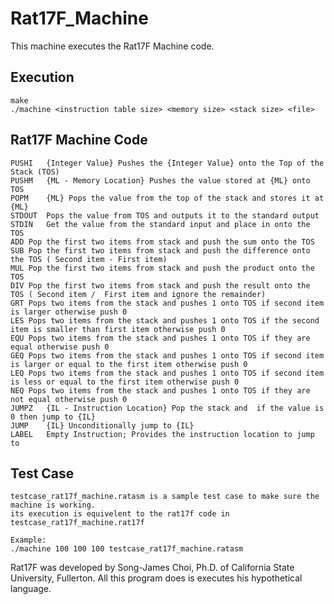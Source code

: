 # Rat17F_Machine

This machine executes the Rat17F Machine code.

## Execution

	make
	./machine <instruction table size> <memory size> <stack size> <file>

## Rat17F Machine Code

	PUSHI	{Integer Value} Pushes the {Integer Value} onto the Top of the Stack (TOS)
	PUSHM	{ML - Memory Location} Pushes the value stored at {ML} onto TOS
	POPM	{ML} Pops the value from the top of the stack and stores it at {ML}
	STDOUT	Pops the value from TOS and outputs it to the standard output
	STDIN	Get the value from the standard input and place in onto the TOS
	ADD	Pop the first two items from stack and push the sum onto the TOS
	SUB	Pop the first two items from stack and push the difference onto the TOS ( Second item - First item)
	MUL	Pop the first two items from stack and push the product onto the TOS
	DIV	Pop the first two items from stack and push the result onto the TOS ( Second item /  First item and ignore the remainder)
	GRT	Pops two items from the stack and pushes 1 onto TOS if second item is larger otherwise push 0
	LES	Pops two items from the stack and pushes 1 onto TOS if the second item is smaller than first item otherwise push 0
	EQU	Pops two items from the stack and pushes 1 onto TOS if they are equal otherwise push 0
	GEQ	Pops two items from the stack and pushes 1 onto TOS if second item is larger or equal to the first item otherwise push 0
	LEQ	Pops two items from the stack and pushes 1 onto TOS if second item is less or equal to the first item otherwise push 0
	NEQ	Pops two items from the stack and pushes 1 onto TOS if they are not equal otherwise push 0
	JUMPZ	{IL - Instruction Location} Pop the stack and  if the value is 0 then jump to {IL}
	JUMP	{IL} Unconditionally jump to {IL}
	LABEL	Empty Instruction; Provides the instruction location to jump to

## Test Case

	testcase_rat17f_machine.ratasm is a sample test case to make sure the machine is working.
	its execution is equivelent to the rat17f code in testcase_rat17f_machine.rat17f

	Example:
	./machine 100 100 100 testcase_rat17f_machine.ratasm

Rat17F was developed by Song-James Choi, Ph.D. of California State University, Fullerton.
All this program does is executes his hypothetical language.
